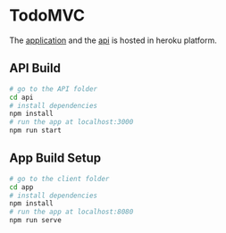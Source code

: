 # TodoMVC

The [application](https://serene-dawn-56650.herokuapp.com/) and the [api](https://brightcitiesapp.herokuapp.com/) is hosted in heroku platform. 

## API Build
``` bash
# go to the API folder
cd api
# install dependencies
npm install
# run the app at localhost:3000
npm run start
```

## App Build Setup
``` bash
# go to the client folder
cd app
# install dependencies
npm install
# run the app at localhost:8080
npm run serve
```
